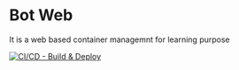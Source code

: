 # Bot Web
It is a web based container managemnt for learning purpose

[![CI/CD - Build & Deploy](https://github.com/ashupal86/bot-web/actions/workflows/deploy.yml/badge.svg?branch=main)](https://github.com/ashupal86/bot-web/actions/workflows/deploy.yml)